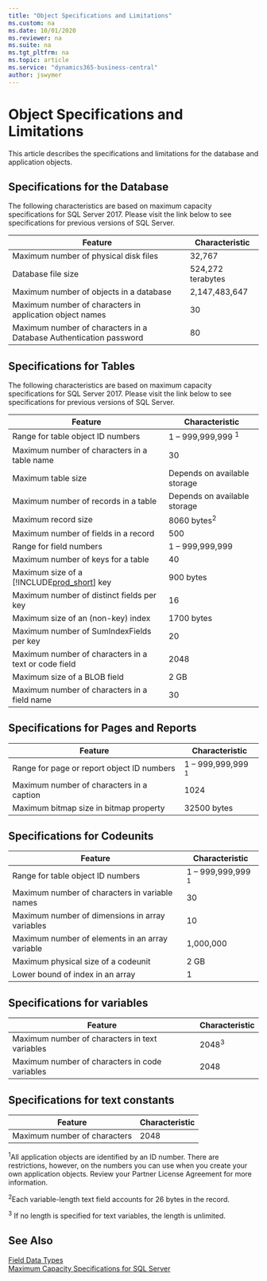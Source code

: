 ```yaml
---
title: "Object Specifications and Limitations"
ms.custom: na
ms.date: 10/01/2020
ms.reviewer: na
ms.suite: na
ms.tgt_pltfrm: na
ms.topic: article
ms.service: "dynamics365-business-central"
author: jswymer
---
```

# Object Specifications and Limitations

This article describes the specifications and limitations for the database and application objects.  
  
## Specifications for the Database
 
The following characteristics are based on maximum capacity specifications for SQL Server 2017. Please visit the link below to see specifications for previous versions of SQL Server.

|Feature|Characteristic|  
|-------------|--------------------|  
|Maximum number of physical disk files|32,767|  
|Database file size|524,272 terabytes|  
|Maximum number of objects in a database|2,147,483,647|  
|Maximum number of characters in application object names|30|  
|Maximum number of characters in a Database Authentication password|80|  

## Specifications for Tables
  
The following characteristics are based on maximum capacity specifications for SQL Server 2017. Please visit the link below to see specifications for previous versions of SQL Server.

|Feature|Characteristic|  
|-------------|--------------------|  
|Range for table object ID numbers|1 – 999,999,999 <sup>1</sup>|  
|Maximum number of characters in a table name|30|  
|Maximum table size|Depends on available storage|  
|Maximum number of records in a table|Depends on available storage|  
|Maximum record size|8060 bytes<sup>2</sup>|  
|Maximum number of fields in a record|500|  
|Range for field numbers|1 – 999,999,999|  
|Maximum number of keys for a table|40|  
|Maximum size of a [!INCLUDE[prod_short](../developer/includes/prod_short.md)] key|900 bytes|  
|Maximum number of distinct fields per key|16|  
|Maximum size of an (non-key) index|1700 bytes|  
|Maximum number of SumIndexFields per key|20|  
|Maximum number of characters in a text or code field|2048|  
|Maximum size of a BLOB field|2 GB|  
|Maximum number of characters in a field name|30|  
  
## Specifications for Pages and Reports  
  
|Feature|Characteristic|  
|-------------|--------------------|  
|Range for page or report object ID numbers|1 – 999,999,999 <sup>1</sup>|  
|Maximum number of characters in a caption|1024|  
|Maximum bitmap size in bitmap property|32500 bytes|  
  
## Specifications for Codeunits  
  
|Feature|Characteristic|  
|-------------|--------------------|  
|Range for table object ID numbers|1 – 999,999,999 <sup>1</sup>|  
|Maximum number of characters in variable names|30|  
|Maximum number of dimensions in array variables|10|  
|Maximum number of elements in an array variable|1,000,000|  
|Maximum physical size of a codeunit|2 GB|  
|Lower bound of index in an array|1|  

  
## Specifications for variables
 
|Feature|Characteristic|  
|-------------|--------------------|  
|Maximum number of characters in text variables|2048<sup>3</sup>|   
|Maximum number of characters in code variables|2048|  

## Specifications for text constants  
  
|Feature|Characteristic|  
|-------------|--------------------|  
|Maximum number of characters|2048|   
  
<sup>1</sup>All application objects are identified by an ID number. There are restrictions, however, on the numbers you can use when you create your own application objects. Review your Partner License Agreement for more information. 

<sup>2</sup>Each variable-length text field accounts for 26 bytes in the record. 

<sup>3</sup> If no length is specified for text variables, the length is unlimited.  
  
## See Also  
 [Field Data Types](datatypes/devenv-field-data-types.md)   
 [Maximum Capacity Specifications for SQL Server](https://go.microsoft.com/fwlink/?LinkId=302003)
